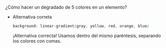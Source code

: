 ¿Cómo hacer un degradado de 5 colores en un elemento?

- Alternativa correta
    
    ```css
    background: linear-gradient(gray, yellow, red, orange, blue)
    ```
    
    ¡Alternativa correcta! Usamos dentro del mismo paréntesis, separando los colores con comas.